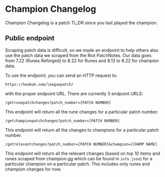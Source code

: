 # Champion Changelog

Champion Changelog is a patch TL;DR since you last played the champion.

## Public endpoint

Scraping patch data is difficult, so we made an endpoint to help others also use the patch data we scraped from the Riot PatchNotes. Our data goes from 7.22 (Runes Reforged) to 8.22 for Runes and 8.13 to 8.22 for champion data.

To use the endpoint, you can send an HTTP request to:

```
https://heabuh.com/leaguepatch/
```

with the proper endpoint URL. There are currently 3 endpoint URLS:

```
/getrunepatchchanges?patch_number=[PATCH NUMBER]
```

This endpoint will return all the rune changes for a particular patch number.

```
/getchampionpatchchanges?patch_number=[PATCH NUMBER]
```

This endpoint will return all the changes to champions for a particular patch number.

```
/getrelevantchanges?patch_number=[PATCH NUMBER]&champion=[CHAMP NAME]
```

This endpoint will return all the relevant changes (based on top 10 items and runes scraped from champion.gg which can be found in `info.json`) for a particular champion on a particular patch. This includes only runes and champion changes for now.

